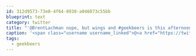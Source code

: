 ```yaml
---
id: 312d9573-73e0-4f64-8938-a046073c55bb
blueprint: text
category: twitter
title: "'@BrentLachman nope, but wings and #geekbeers is this afternoon!"
caption: '<span class="username username_linked">@<a href="https://twitter.com/BrentLachman" title="Brent Lachman">BrentLachman</a></span> nope, but wings and <span class="hashtag hashtag_local">#<a href="http://tweettemp.darylchymko.ca/?tag=geekbeers">geekbeers</a> is this afternoon!'
tags:
  - geekbeers
---
```

